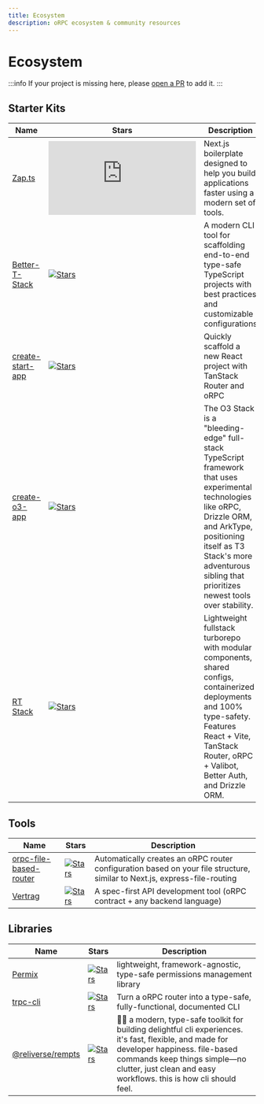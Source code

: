 ```yaml
---
title: Ecosystem
description: oRPC ecosystem & community resources
---
```


# Ecosystem

:::info
If your project is missing here, please [open a PR](https://github.com/unnoq/orpc/edit/main/apps/content/docs/ecosystem.md) to add it.
:::

## Starter Kits

| Name                                                                      | Stars                                                                                                                                                    | Description                                                                                                                                                                                                                                        |
| ------------------------------------------------------------------------- | -------------------------------------------------------------------------------------------------------------------------------------------------------- | -------------------------------------------------------------------------------------------------------------------------------------------------------------------------------------------------------------------------------------------------- |
| [Zap.ts](https://zap-ts.alexandretrotel.org/)                             | [![Stars](https://img.shields.io/github/stars/alexandretrotel/zap.ts?style=flat)](https://github.com/alexandretrotel/zap.ts)                             | Next.js boilerplate designed to help you build applications faster using a modern set of tools.                                                                                                                                                    |
| [Better-T-Stack](https://github.com/AmanVarshney01/create-better-t-stack) | [![Stars](https://img.shields.io/github/stars/AmanVarshney01/create-better-t-stack?style=flat)](https://github.com/AmanVarshney01/create-better-t-stack) | A modern CLI tool for scaffolding end-to-end type-safe TypeScript projects with best practices and customizable configurations                                                                                                                     |
| [create-start-app](https://www.npmjs.com/package/create-start-app)        | [![Stars](https://img.shields.io/github/stars/TanStack/create-tsrouter-app?style=flat)](https://github.com/TanStack/create-tsrouter-app)                 | Quickly scaffold a new React project with TanStack Router and oRPC                                                                                                                                                                                 |
| [create-o3-app](https://www.npmjs.com/package/create-o3-app)              | [![Stars](https://img.shields.io/github/stars/Tony-ArtZ/create-o3-app?style=flat)](https://github.com/Tony-ArtZ/create-o3-app)                           | The O3 Stack is a "bleeding-edge" full-stack TypeScript framework that uses experimental technologies like oRPC, Drizzle ORM, and ArkType, positioning itself as T3 Stack's more adventurous sibling that prioritizes newest tools over stability. |
| [RT Stack](https://rtstack.nktnet.uk)                                     | [![Stars](https://img.shields.io/github/stars/nktnet1/rt-stack?style=flat)](https://github.com/nktnet1/rt-stack)                                         | Lightweight fullstack turborepo with modular components, shared configs, containerized deployments and 100% type-safety. Features React + Vite, TanStack Router, oRPC + Valibot, Better Auth, and Drizzle ORM.                                     |

## Tools

| Name                                                                        | Stars                                                                                                                                        | Description                                                                                                               |
| --------------------------------------------------------------------------- | -------------------------------------------------------------------------------------------------------------------------------------------- | ------------------------------------------------------------------------------------------------------------------------- |
| [orpc-file-based-router](https://github.com/zeeeeby/orpc-file-based-router) | [![Stars](https://img.shields.io/github/stars/zeeeeby/orpc-file-based-router?style=flat)](https://github.com/zeeeeby/orpc-file-based-router) | Automatically creates an oRPC router configuration based on your file structure, similar to Next.js, express-file-routing |
| [Vertrag](https://github.com/Quatton/vertrag)                               | [![Stars](https://img.shields.io/github/stars/Quatton/vertrag?style=flat)](https://github.com/Quatton/vertrag)                               | A spec-first API development tool (oRPC contract + any backend language)                                                  |

## Libraries

| Name                                                                  | Stars                                                                                                            | Description                                                                                                                                                                                                                                   |
| --------------------------------------------------------------------- | ---------------------------------------------------------------------------------------------------------------- | --------------------------------------------------------------------------------------------------------------------------------------------------------------------------------------------------------------------------------------------- |
| [Permix](https://permix.letstri.dev/)                                 | [![Stars](https://img.shields.io/github/stars/letstri/permix?style=flat)](https://github.com/letstri/permix)     | lightweight, framework-agnostic, type-safe permissions management library                                                                                                                                                                     |
| [trpc-cli](https://github.com/mmkal/trpc-cli?tab=readme-ov-file#orpc) | [![Stars](https://img.shields.io/github/stars/mmkal/trpc-cli?style=flat)](https://github.com/mmkal/trpc-cli)     | Turn a oRPC router into a type-safe, fully-functional, documented CLI                                                                                                                                                                         |
| [@reliverse/rempts](https://github.com/reliverse/rempts)              | [![Stars](https://img.shields.io/github/stars/reliverse/rempts?style=flat)](https://github.com/reliverse/rempts) | 🐦‍🔥 a modern, type-safe toolkit for building delightful cli experiences. it's fast, flexible, and made for developer happiness. file-based commands keep things simple—no clutter, just clean and easy workflows. this is how cli should feel. |
